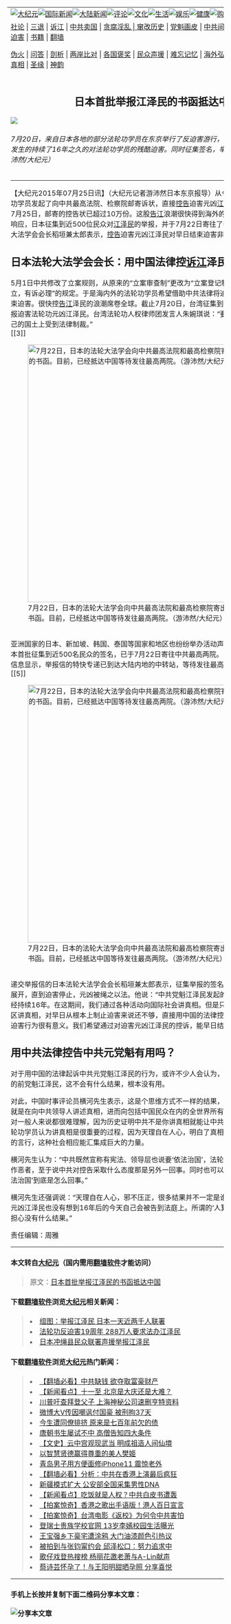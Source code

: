 <a name="1" id="1" target="_blank"></a><span id="1"></span>
<table border="0"><tr><td colspan="2" VALIGN=TOP><a href="https://github.com/asdfghy6/djy/blob/master/gb/nsc413.md#1"><img src="https://raw.githubusercontent.com/asdfghy6/1/master/t/djy/1.jpg" title="大纪元"></a><a href="https://github.com/asdfghy6/djy/blob/master/gb/n24hr.md#1"><img src="https://raw.githubusercontent.com/asdfghy6/1/master/t/djy/3.jpg" title="国际新闻"></a><a href="https://github.com/asdfghy6/djy/blob/master/gb/nsc413.md#1"><img src="https://raw.githubusercontent.com/asdfghy6/1/master/t/djy/4.jpg" title="大陆新闻"></a><a href="https://github.com/asdfghy6/djy/blob/master/gb/news392.md#1"><img src="https://raw.githubusercontent.com/asdfghy6/1/master/t/djy/5.jpg" title="评论"></a><a href="https://github.com/asdfghy6/djy/blob/master/gb/news2007.md#1"><img src="https://raw.githubusercontent.com/asdfghy6/1/master/t/djy/6.jpg" title="文化"></a><a href="https://github.com/asdfghy6/djy/blob/master/gb/news2008.md#1"><img src="https://raw.githubusercontent.com/asdfghy6/1/master/t/djy/7.jpg" title="生活"></a><a href="https://github.com/asdfghy6/djy/blob/master/gb/ncyule.md#1"><img src="https://raw.githubusercontent.com/asdfghy6/1/master/t/djy/8.jpg" title="娱乐"></a><a href="https://github.com/asdfghy6/djy/blob/master/gb/nsc1002.md#1"><img src="https://raw.githubusercontent.com/asdfghy6/1/master/t/djy/9.jpg" title="健康"><a href="https://www.youlucky.com"><img src="https://raw.githubusercontent.com/asdfghy6/1/master/t/djy/10.jpg" title="购物"></a><a href="https://www.supportepoch.org/donation?utm_medium=epochtimes&utm_source=referral&utm_campaign=donate_button_djyhomepage"><img src="https://raw.githubusercontent.com/asdfghy6/1/master/t/djy/12.jpg" title="捐款"></a></td></tr>
<tr><td colspan="2" VALIGN=TOP><a target="_blank" href="https://git.io/fjCRf">社论</a> | <a target="_blank" href="https://github.com/asdfghy6/djy/blob/master/gb/nf5657.md#1">三退</a> | <a target="_blank" href="https://github.com/asdfghy6/djy/blob/master/gb/nf6123.md#1">诉江</a> | <a target="_blank" href="https://github.com/asdfghy6/djy/blob/master/gb/nf1176117.md#1">中共卖国</a> | <a target="_blank" href="https://github.com/asdfghy6/djy/blob/master/gb/nf5773.md#1">贪腐淫乱 | <a target="_blank" href="https://github.com/asdfghy6/djy/blob/master/gb/nf1176115.md#1">窜改历史</a> | <a target="_blank" href="https://github.com/asdfghy6/djy/blob/master/gb/nf1176107.md#1">党魁画皮</a> | <a target="_blank" href="https://github.com/asdfghy6/djy/blob/master/gb/nf1320400.md#1">中共间谍</a> | <a target="_blank" href="https://github.com/asdfghy6/djy/blob/master/gb/nf1176114.md#1">破坏传统</a> | <a target="_blank" href="https://github.com/asdfghy6/djy/blob/master/gb/nf5287.md#1">恶贯满盈</a> | <a target="_blank" href="https://github.com/asdfghy6/djy/blob/master/gb/ncid278.md#1">人权</a> | <a target="_blank" href="https://github.com/asdfghy6/djy/blob/master/gb/nf1176111.md#1">迫害</a> | <a target="_blank" href="https://github.com/asdfghy6/djy/blob/master/gb/nf1235328.md#1">书籍</a> | <a target="_blank" href="https://github.com/asdfghy6/fq/blob/master/README.md?zsrh#1">翻墙</a></p><p><a target="_blank" href="https://github.com/asdfghy6/djy/blob/master/gb/nf5562.md#1">伪火</a> | <a target="_blank" href="https://github.com/asdfghy6/djy/blob/master/gb/nf4378.md#1">问答</a> | <a target="_blank" href="https://github.com/asdfghy6/djy/blob/master/gb/nf5792.md#1">剖析</a> | <a target="_blank" href="https://github.com/asdfghy6/djy/blob/master/gb/nf5735.md#1">两岸比对</a> | <a target="_blank" href="https://github.com/asdfghy6/djy/blob/master/gb/nf6119.md#1">各国褒奖</a> | <a target="_blank" href="https://github.com/asdfghy6/djy/blob/master/gb/nf6120.md#1">民众声援</a> | <a target="_blank" href="https://github.com/asdfghy6/djy/blob/master/gb/nf1188594.md#1">难忘记忆</a> | <a target="_blank" href="https://github.com/asdfghy6/djy/blob/master/gb/nf3180.md#1">海外弘传</a> | <a target="_blank" href="https://github.com/asdfghy6/djy/blob/master/gb/nf5410.md#1">万人上访</a> | <a target="_blank" href="https://github.com/asdfghy6/ntdtv/blob/master/gb/prog1530_1.md#1">和平抗议</a> | <a target="_blank" href="https://github.com/asdfghy6/djy/blob/master/gb/nf4386.md#1">支持</a> | <a target="_blank" href="https://github.com/asdfghy6/djy/blob/master/gb/nf4389.md#1">真相</a> | <a target="_blank" href="https://github.com/asdfghy6/djy/blob/master/gb/nf5790.md#1">圣缘</a> | <a target="_blank" href="https://github.com/asdfghy6/djy/blob/master/gb/nf4786.md#1">神韵</a></td></tr>
<tr><td VALIGN=TOP width="626"><h2 align=center>日本首批举报江泽民的书函抵达中国</h2>
<img src="http://i.epochtimes.com/assets/uploads/2015/07/1507250929562120-600x400.jpg" />
<h6>7月20日，来自日本各地的部分法轮功学员在东京举行了反迫害游行，呼吁日本民众关注在中国发生的持续了16年之久的对法轮功学员的残酷迫害。同时征集签名，举报迫害元凶江泽民。（游沛然/大纪元）
</h6>
<hr>
<p>【大纪元2015年07月25日讯】（大纪元记者游沛然日本东京报导）从今年5月开始，大陆的法轮功学员发起了向中共最高法院、检察院邮寄诉状，直接<a href="https://github.com/asdfghy6/djy/blob/master/gb/tag/%E6%8E%A7%E5%91%8A.md">控告</a>迫害元凶<a href="https://github.com/asdfghy6/djy/blob/master/gb/tag/%E6%B1%9F%E6%B3%BD%E6%B0%91.md">江泽民</a>的举措。据悉，截止7月25日，邮寄的控告状已超过10万份。这股<a href="https://github.com/asdfghy6/djy/blob/master/gb/tag/%E5%91%8A%E6%B1%9F.md">告江</a>浪潮很快得到海外的法轮功学员以及一般民众响应，日本征集到近500位民众对<a href="https://github.com/asdfghy6/djy/blob/master/gb/tag/%E6%B1%9F%E6%B3%BD%E6%B0%91.md">江泽民</a>的举报，并于7月22日寄往了中共最高两院。日本法轮大法学会会长稻垣兼太郎表示，<a href="https://github.com/asdfghy6/djy/blob/master/gb/tag/%E6%8E%A7%E5%91%8A.md">控告</a>迫害元凶江泽民对早日结束迫害非常有意义。</p>
<p><h2>日本法轮大法学会会长：用中国法律控<a href="https://github.com/asdfghy6/djy/blob/master/gb/tag/%E8%AF%89%E6%B1%9F.md">诉江</a>泽民很有意义</h2>
<p>5月1日中共修改了立案规则，从原来的“立案审查制”更改为“立案登记制”，出台了具体的“有案必立，有诉必理”的规定。于是海内外的法轮功学员希望借助中共法律将迫害元凶绳之以法，早日结束迫害。很快控<a href="https://github.com/asdfghy6/djy/blob/master/gb/tag/%E5%91%8A%E6%B1%9F.md">告江</a>泽民的浪潮席卷全球。截止7月20日，台湾征集到6万5千多人的签名集体举报迫害法轮功元凶江泽民。台湾法轮功人权律师团发言人朱婉琪说：“要让江泽民在其迫害人民自己的国土上受到法律制裁。”<br />[[3]]<br />
	<figure id="attachment_5890911" style="width: 600px" class="wp-caption aligncenter"><img src="http://i.epochtimes.com/assets/uploads/2015/07/1507250930032120-600x424.jpg" alt="7月22日，日本的法轮大法学会向中共最高法院和最高检察院寄出首批举报江泽民的书函。目前，已经抵达中国等待发往最高两院。（游沛然/大纪元）
" title="7月22日，日本的法轮大法学会向中共最高法院和最高检察院寄出首批举报江泽民的书函。目前，已经抵达中国等待发往最高两院。（游沛然/大纪元）
" width="600" b="424"
	class="size-large wp-image-5890911" /></a><figcaption class="wp-caption-text">7月22日，日本的法轮大法学会向中共最高法院和最高检察院寄出首批举报江泽民的书函。目前，已经抵达中国等待发往最高两院。（游沛然/大纪元）<br /></figcaption></figure><br />亚洲国家的日本、新加坡、韩国、泰国等国家和地区也纷纷举办活动声援海内外的告江大潮。日本首批征集到近500名民众的签名，已于7月22日寄往中共最高两院。目前，从特快专递的跟踪信息显示，举报信的特快专递已到达大陆内地的中转站，等待发往最高两院。<br />[[5]]<br />
	<figure id="attachment_5890916" style="width: 600px" class="wp-caption aligncenter"><img src="http://i.epochtimes.com/assets/uploads/2015/07/1507250930202120-600x426.jpg" alt="7月22日，日本的法轮大法学会向中共最高法院和最高检察院寄出首批举报江泽民的书函。目前，已经抵达中国等待发往最高两院。（游沛然/大纪元）
" title="7月22日，日本的法轮大法学会向中共最高法院和最高检察院寄出首批举报江泽民的书函。目前，已经抵达中国等待发往最高两院。（游沛然/大纪元）
" width="600" b="426"
	class="size-large wp-image-5890916" /></a><figcaption class="wp-caption-text">7月22日，日本的法轮大法学会向中共最高法院和最高检察院寄出首批举报江泽民的书函。目前，已经抵达中国等待发往最高两院。（游沛然/大纪元）<br /></figcaption></figure><br />递交举报信的日本法轮大法学会会长稻垣兼太郎表示，征集举报的签名活动还将继续在日本社会展开，直到迫害停止，元凶被绳之以法。他说：“中共党魁江泽民发起的对法轮功修炼者的迫害已经持续16年。在这期间，我们通过各种活动向国际社会讲真相。但是只是在中国之外的国家和地区讲真相，对早日从根本上制止迫害来说还不够，直接用中国的法律控<a href="https://github.com/asdfghy6/djy/blob/master/gb/tag/%E8%AF%89%E6%B1%9F.md">诉江</a>泽民对制止行恶者的迫害行为很有意义。我们希望通过对迫害元凶江泽民的控诉，能早日结束这场人权迫害。”</p>
<p><h2>用中共法律控告中共元党魁有用吗？</h2>
<p>对于用中国的法律起诉中共元党魁江泽民的行为，或许不少人会认为，在中共的体制内起诉中共的前党魁江泽民，这不会有什么结果，根本没有用。</p>
<p>对此，中国时事评论员横河先生表示，这是个思维方式不一样的结果，法轮功学员从迫害一开始就是在向中共领导人讲述真相，进而向包括中国民众在内的全世界所有的人讲述真相。这种行为对一般人来说都很难理解，因为历史证明中共不是你讲真相就能让中共自己改正错误的。但是法轮功学员认为讲真相是很重要的过程，因为天理自在人心，明白了真相的人们自然会有他们相应的言行，这种社会相应能汇集成巨大的力量。</p>
<p>横河先生认为：“中共既然宣称有宪法、领导层也说要‘依法治国’，法轮功学员当然就有权利起诉作恶者，至于说中共对控告采取什么态度那是另外一回事。同时也可以让更多的人看到中共的‘依法治国’到底是怎么回事。”</p>
<p>横河先生还强调说：“天理自在人心，邪不压正，很多结果并不一定是谁决定的了的，就像镇压的元凶江泽民也没有想到16年后的今天自己会被告到法庭上。所谓的‘人算不如天算’，没必要过度担心没有什么结果。”</p>
<p>责任编辑：周雅</p>
<hr>

#### 本文转自<a href="http://www.epochtimes.com">大纪元</a>（国内需用<a href="https://git.io/JesJV">翻墙软件</a>才能访问）
> 原文：<a href="http://www.epochtimes.com/gb/15/7/25/n4488805.htm">日本首批举报江泽民的书函抵达中国</a>
#### 下载<a href="https://git.io/JesJV">翻墙软件</a>浏览<a href="http://www.epochtimes.com">大纪元</a>相关新闻：
> <li><a href="http://www.epochtimes.com/gb/19/8/21/n11467146.htm">组图：举报江泽民 日本一天近两千人联署</a></li>
> <li><a href="http://www.epochtimes.com/gb/18/7/15/n10563036.htm">法轮功反迫害19周年 288万人要求法办江泽民</a></li>
> <li><a href="http://www.epochtimes.com/gb/18/3/24/n10245475.htm">日本冲绳县民众联署声援举报江泽民</a></li>

#### 下载<a href="https://git.io/JesJV">翻墙软件</a>浏览<a href="http://www.epochtimes.com">大纪元</a>热门新闻：
> <li><a href="http://www.epochtimes.com/gb/19/9/25/n11546931.htm">【翻墙必看】中共缺钱 欲夺取富豪财产</a></li>
> <li><a href="http://www.epochtimes.com/gb/19/9/26/n11548856.htm">【新闻看点】十一至 北京是大庆还是大难？</a></li>
> <li><a href="http://www.epochtimes.com/gb/19/9/26/n11549060.htm">川普吁查拜登父子 上海神秘公司速删亨特资料</a></li>
> <li><a href="http://www.epochtimes.com/gb/19/9/26/n11548966.htm">微博大V传因嘲讽付国豪 被刑拘37天</a></li>
> <li><a href="http://www.epochtimes.com/gb/15/9/3/n4519621.htm">今生遭同僚排挤 原来是七百年前欠的债</a></li>
> <li><a href="http://www.epochtimes.com/gb/19/9/20/n11534314.htm">唐朝书生屡试不中 高僧告知四大条件</a></li>
> <li><a href="http://www.epochtimes.com/gb/16/7/1/n8056353.htm">【文史】云中宫观现武当 明成祖造人间仙境</a></li>
> <li><a href="http://www.epochtimes.com/gb/19/9/22/n11539138.htm">以智慧贤德赢得尊重的美人樊姬</a></li>
> <li><a href="http://www.epochtimes.com/gb/19/9/25/n11546708.htm">青岛男子用方便面修iPhone11 震惊老外</a></li>
> <li><a href="http://www.epochtimes.com/gb/19/9/25/n11545125.htm">【翻墙必看】分析：中共在香港上演最后疯狂</a></li>
> <li><a href="http://www.epochtimes.com/gb/19/9/25/n11546501.htm">新疆模式扩大 公安部全国采集男性DNA</a></li>
> <li><a href="http://www.epochtimes.com/gb/19/9/24/n11543678.htm">【新闻看点】吃饭就是人权？中共白皮书遭轰</a></li>
> <li><a href="http://www.epochtimes.com/gb/19/9/26/n11547040.htm">【拍案惊奇】香港之歌出手语版！港人百日宣言</a></li>
> <li><a href="http://www.epochtimes.com/gb/19/9/24/n11542455.htm">【拍案惊奇】台湾电影《返校》为何令中共害怕</a></li>
> <li><a href="http://www.epochtimes.com/gb/19/9/24/n11544222.htm">登瑞士贵族学校官网 13岁李嫣校园生活曝光</a></li>
> <li><a href="http://www.epochtimes.com/gb/19/9/24/n11544375.htm">王宝强乡下豪宅遭涂鸦 大门油漆颜色引热议</a></li>
> <li><a href="http://www.epochtimes.com/gb/19/9/25/n11545153.htm">被拍到与张钧甯约会 邱泽松口：努力追求中</a></li>
> <li><a href="http://www.epochtimes.com/gb/19/9/25/n11545320.htm">歌仔戏登热搜榜 杨丽花邀老萧与A-Lin献声</a></li>
> <li><a href="http://www.epochtimes.com/gb/19/9/26/n11547898.htm">蔡诗芸怀孕了！与王阳明甜晒孕照 分享喜悦</a></li>
<hr>

#### 手机上长按并复制下面二维码分享本文章：<br><br><img src="http://www.hehaibao.com/qr/index.php?m=1&e=L&p=10&t=&d=https://github.com/asdfghy6/djy/blob/master/gb/15/7/25/n4488805.md%231" title="分享本文章"></td><td VALIGN=TOP><a href="https://github.com/asdfghy6/djy/blob/master/gb/16/1/21/n4622075.md?dfh#1" target="_blank"><img src="https://raw.githubusercontent.com/asdfghy6/djy/master/gb/300/wei-f1.jpg" title="中共的伪火骗局"  alt="中共的伪火骗局"></a><br><a href="https://github.com/asdfghy6/yh/blob/master/README.md?dfh#1" target="_blank"><img src="https://raw.githubusercontent.com/asdfghy6/djy/master/gb/300/yong-h.jpg" title="永恒的见证"  alt="永恒的见证"></a><br><a href="https://github.com/asdfghy6/djy/blob/master/gb/13/9/29/n3974789.md?dfh#1" target="_blank"><img src="https://raw.githubusercontent.com/asdfghy6/djy/master/gb/300/shang-lnz.jpg" title="善良女子被中共投男牢"  alt="善良女子被中共投男牢"></a><br><a href="https://github.com/asdfghy6/djy/blob/master/gb/16/3/16/n4663449.md?dfh#1" target="_blank"><img src="https://raw.githubusercontent.com/asdfghy6/djy/master/gb/300/huo-z3.jpg" title="警卫目击活摘器官"  alt="警卫目击活摘器官"></a><br><a href="https://github.com/asdfghy6/djy/blob/master/gb/16/8/7/n8177641.md?dfh#1" target="_blank"><img src="https://raw.githubusercontent.com/asdfghy6/djy/master/gb/300/huo-z4.jpg" title="证人描述活摘恐怖"  alt="证人描述活摘恐怖"></a><br><a href="https://github.com/asdfghy6/djy/blob/master/gb/10/4/19/n2881569.md?dfh#1" target="_blank"><img src="https://raw.githubusercontent.com/asdfghy6/djy/master/gb/300/huo-z1.jpg" title="揭开活摘器官黑幕"  alt="揭开活摘器官黑幕"></a><br><a href="https://github.com/asdfghy6/djy/blob/master/gb/10/11/7/n3077476.md?dfh#1" target="_blank"><img src="https://raw.githubusercontent.com/asdfghy6/djy/master/gb/300/ma-ks.jpg" title="马克思的成魔之路"  alt="马克思的成魔之路"></a><br><a href="https://github.com/asdfghy6/djy/blob/master/gb/14/6/9/n4173977.md?dfh#1" target="_blank"><img src="https://raw.githubusercontent.com/asdfghy6/djy/master/gb/300/chang-zs.jpg" title="藏字石 蕴天机"  alt="藏字石 蕴天机"></a><br><a href="https://github.com/asdfghy6/djy/blob/master/gb/18/5/10/n10381511.md?dfh#1" target="_blank"><img src="https://raw.githubusercontent.com/asdfghy6/djy/master/gb/300/st1.jpg" title="关注3亿人三退"  alt="关注3亿人三退"></a><br><a href="https://github.com/asdfghy6/djy/blob/master/gb/18/3/21/n10237682.md?dfh#1" target="_blank"><img src="https://raw.githubusercontent.com/asdfghy6/djy/master/gb/300/jie-t.jpg" title="解体中共复兴中华"  alt="解体中共复兴中华"></a><br><a href="https://github.com/asdfghy6/djy/blob/master/gb/9/2/9/n2422991.md?dfh#1" target="_blank"><img src="https://raw.githubusercontent.com/asdfghy6/djy/master/gb/300/gao-zs.jpg" title="中共迫害良心律师"  alt="中共迫害良心律师"></a><br><a href="https://github.com/asdfghy6/djy/blob/master/gb/18/12/9/n10900044.md?dfh#1" target="_blank"><img src="https://raw.githubusercontent.com/asdfghy6/djy/master/gb/300/sj1.jpg" title="303万人举报江泽民"  alt="303万人举报江泽民"></a><br><a href="https://github.com/asdfghy6/djy/blob/master/gb/18/8/28/n10672014.md?dfh#1" target="_blank"><img src="https://raw.githubusercontent.com/asdfghy6/djy/master/gb/300/sj2.jpg" title="这些官员为何起诉江泽民"  alt="这些官员为何起诉江泽民"></a><br><a href="https://github.com/asdfghy6/djy/blob/master/gb/8/12/18/n2367165.md?dfh#1" target="_blank"><img src="https://raw.githubusercontent.com/asdfghy6/djy/master/gb/300/liangan.jpg" title="海峡两岸的强烈对比"  alt="海峡两岸的强烈对比"></a><br><a href="https://github.com/asdfghy6/djy/blob/master/gb/15/5/5/n4427238.md?dfh#1" target="_blank"><img src="https://raw.githubusercontent.com/asdfghy6/djy/master/gb/300/jia-ndzl.jpg" title="加拿大总理的贺信"  alt="加拿大总理的贺信"></a><br><a href="https://github.com/asdfghy6/djy/blob/master/gb/11/6/17/n3289382.md?dfh#1" target="_blank"><img src="https://raw.githubusercontent.com/asdfghy6/djy/master/gb/300/xiao-wd.jpg" title="探寻真相兼听则明"  alt="探寻真相兼听则明"></a><br><a href="https://github.com/asdfghy6/djy/blob/master/gb/18/10/27/n10812623.md?dfh#1" target="_blank"><img src="https://raw.githubusercontent.com/asdfghy6/djy/master/gb/300/yindu.jpg" title="印度媒体报道东方"  alt="印度媒体报道东方"></a><br><a href="https://github.com/asdfghy6/djy/blob/master/gb/18/6/9/n10469652.md?dfh#1" target="_blank"><img src="https://raw.githubusercontent.com/asdfghy6/djy/master/gb/300/xie-j.jpg" title="不一样的海外校园"  alt="不一样的海外校园"></a><br><a href="https://github.com/asdfghy6/djy/blob/master/gb/7/4/5/n1669415.md?dfh#1" target="_blank"><img src="https://raw.githubusercontent.com/asdfghy6/djy/master/gb/300/li-up.jpg" title="从大师到徒弟的传奇"  alt="从大师到徒弟的传奇"></a><br><a href="https://github.com/asdfghy6/djy/blob/master/gb/17/5/26/n9191512.md?dfh#1" target="_blank"><img src="https://raw.githubusercontent.com/asdfghy6/djy/master/gb/300/zfl2.jpg" title="亿万人与东方一本奇书"  alt="亿万人与东方一本奇书"></a><br><a href="https://github.com/asdfghy6/djy/blob/master/gb/13/11/27/n4020290.md?dfh#1" target="_blank"><img src="https://raw.githubusercontent.com/asdfghy6/djy/master/gb/300/zhen-h.jpg" title="大陆见不到的震撼场面"  alt="大陆见不到的震撼场面"></a><br><a href="https://github.com/asdfghy6/djy/blob/master/gb/15/7/17/n4482910.md?dfh#1" target="_blank"><img src="https://raw.githubusercontent.com/asdfghy6/djy/master/gb/300/dalu-sk.jpg" title="人心向善 大陆当初盛况"  alt="人心向善 大陆当初盛况"></a><br><a href="https://github.com/asdfghy6/djy/blob/master/gb/9/10/15/n2689419.md?dfh#1" target="_blank"><img src="https://raw.githubusercontent.com/asdfghy6/djy/master/gb/300/zfl1.jpg" title="追寻真理 这书讲什么"  alt="追寻真理 这书讲什么"></a><br><a href="https://github.com/asdfghy6/fq/blob/master/README.md?dfh#1" target="_blank"><img src="https://raw.githubusercontent.com/asdfghy6/djy/master/gb/300/fq1.jpg" title="下载免费翻墙软件"  alt="下载免费翻墙软件"></a><br></td></tr></table>
